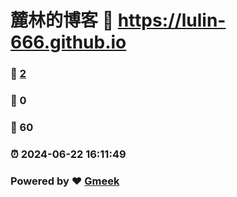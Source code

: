 # 麓林的博客 :link: https://lulin-666.github.io 
### :page_facing_up: [2](https://lulin-666.github.io/tag.html) 
### :speech_balloon: 0 
### :hibiscus: 60 
### :alarm_clock: 2024-06-22 16:11:49 
### Powered by :heart: [Gmeek](https://github.com/Meekdai/Gmeek)
